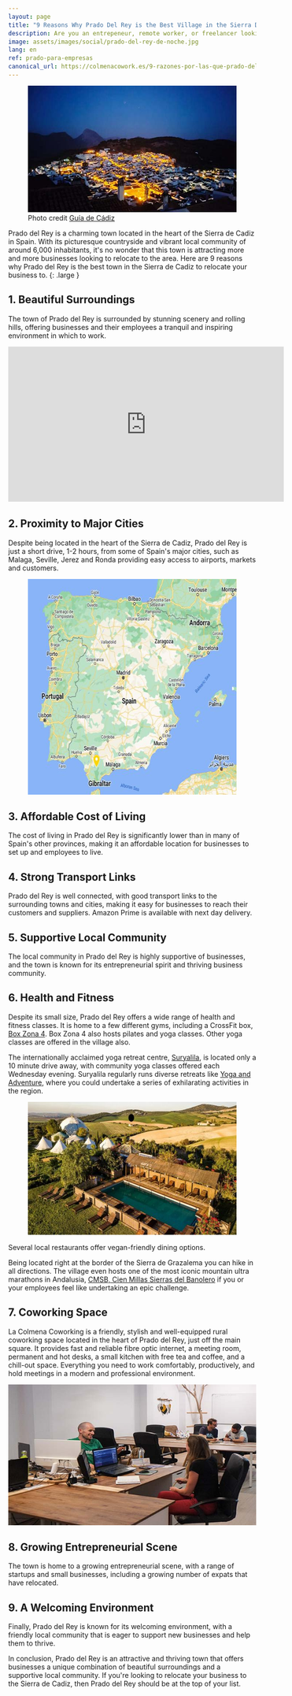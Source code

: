 ```yaml
---
layout: page
title: "9 Reasons Why Prado Del Rey is the Best Village in the Sierra De Cadiz to Locate Your Small Business"
description: Are you an entrepeneur, remote worker, or freelancer looking for the ideal Spanish village to relocate to? Here are ten reasons to consider Prado del Rey in the Sierra de Cadiz.
image: assets/images/social/prado-del-rey-de-noche.jpg
lang: en
ref: prado-para-empresas
canonical_url: https://colmenacowork.es/9-razones-por-las-que-prado-del-rey-es-el-mejor-pueblo-en-la-sierra-de-cádiz-para-ubicar-tu-pequeña-empresa
---
```


<figure>
  <img
    src="/assets/images/prado-del-rey-de-noche.jpg"
    srcset="/assets/images/prado-del-rey-de-noche@2x.jpg 2x"
    alt="The beautiful white village Prado del Rey at night"
    height="257"
    width="568"
    loading="lazy"
  />
  <figcaption>Photo credit <a href="https://www.guiadecadiz.com/es/localidades/prado-del-rey">Guía de Cádiz</a></figcaption>
</figure>

Prado del Rey is a charming town located in the heart of the Sierra de Cadiz in Spain. With its picturesque countryside and vibrant local community of around 6,000 inhabitants, it's no wonder that this town is attracting more and more businesses looking to relocate to the area. Here are 9 reasons why Prado del Rey is the best town in the Sierra de Cadiz to relocate your business to.
{: .large }

<!--more-->

## 1. Beautiful Surroundings

The town of Prado del Rey is surrounded by stunning scenery and rolling hills, offering businesses and their employees a tranquil and inspiring environment in which to work.

<iframe class="responsive-iframe" width="560" height="315" src="https://www.youtube-nocookie.com/embed/SnVUbRg9Hek" title="YouTube video player" frameborder="0" allow="accelerometer; autoplay; clipboard-write; encrypted-media; gyroscope; picture-in-picture; web-share" allowfullscreen></iframe>

## 2. Proximity to Major Cities

Despite being located in the heart of the Sierra de Cadiz, Prado del Rey is just a short drive, 1-2 hours, from some of Spain's major cities, such as Malaga, Seville, Jerez and Ronda providing easy access to airports, markets and customers.

<figure>
  <img
    src="/assets/images/mapa-espana-prado-del-rey.jpg"
    srcset="/assets/images/mapa-espana-prado-del-rey@2x.jpg 2x"
    alt="A map of Spain showing the location of Prado del Rey"
    height="438"
    width="568"
    loading="lazy"
  />
</figure>

## 3. Affordable Cost of Living

The cost of living in Prado del Rey is significantly lower than in many of Spain's other provinces, making it an affordable location for businesses to set up and employees to live.

## 4. Strong Transport Links

Prado del Rey is well connected, with good transport links to the surrounding towns and cities, making it easy for businesses to reach their customers and suppliers. Amazon Prime is available with next day delivery.

## 5. Supportive Local Community

The local community in Prado del Rey is highly supportive of businesses, and the town is known for its entrepreneurial spirit and thriving business community.

## 6. Health and Fitness

Despite its small size, Prado del Rey offers a wide range of health and fitness classes. It is home to a few different gyms, including a CrossFit box, [Box Zona 4](https://www.instagram.com/boxzona4/). Box Zona 4 also hosts pilates and yoga classes. Other yoga classes are offered in the village also.

The internationally acclaimed yoga retreat centre, [Suryalila](https://www.suryalila.com/), is located only a 10 minute drive away, with community yoga classes offered each Wednesday evening. Suryalila regularly runs diverse retreats like [Yoga and Adventure](https://adventureandyoga.com/yoga-and-adventure-retreats), where you could undertake a series of exhilarating activities in the region.

<figure>
  <img
    src="/assets/images/suryalila-yoga-retreat-center.jpg"
    srcset="/assets/images/suryalila-yoga-retreat-center@2x.jpg 2x"
    alt="Suryalila yoga retreat centre"
    height="270"
    width="568"
    loading="lazy"
  />
</figure>

Several local restaurants offer vegan-friendly dining options.

Being located right at the border of the Sierra de Grazalema you can hike in all directions. The village even hosts one of the most iconic mountain ultra marathons in Andalusia, [CMSB, Cien Millas Sierras del Banolero](https://www.clubtriton.org/cienmillassb/) if you or your employees feel like undertaking an epic challenge.

## 7. Coworking Space

La Colmena Coworking is a friendly, stylish and well-equipped rural coworking space located in the heart of Prado del Rey, just off the main square. It provides fast and reliable fibre optic internet, a meeting room, permanent and hot desks, a small kitchen with free tea and coffee, and a chill-out space. Everything you need to work comfortably, productively, and hold meetings in a modern and professional environment.

<img
  src="/assets/images/espacio-principal-b.jpg"
  srcset="/assets/images/espacio-principal-b@2x.jpg 2x"
  alt="The main coworking area"
  height="286"
  width="568"
  loading="lazy"
/>

## 8. Growing Entrepreneurial Scene

The town is home to a growing entrepreneurial scene, with a range of startups and small businesses, including a growing number of expats that have relocated.

## 9. A Welcoming Environment

Finally, Prado del Rey is known for its welcoming environment, with a friendly local community that is eager to support new businesses and help them to thrive.

In conclusion, Prado del Rey is an attractive and thriving town that offers businesses a unique combination of beautiful surroundings and a supportive local community. If you're looking to relocate your business to the Sierra de Cadiz, then Prado del Rey should be at the top of your list.
